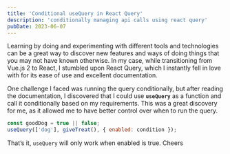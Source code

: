 ```yaml
---
title: 'Conditional useQuery in React Query'
description: 'conditionally managing api calls using react query'
pubDate: 2023-06-07
---
```


Learning by doing and experimenting with different tools and technologies can be a great way to discover new features and ways of doing things that you may not have known otherwise. In my case, while transitioning from Vue.js 2 to React, I stumbled upon React Query, which I instantly fell in love with for its ease of use and excellent documentation.

One challenge I faced was running the query conditionally, but after reading the documentation, I discovered that I could use **`useQuery`** as a function and call it conditionally based on my requirements. This was a great discovery for me, as it allowed me to have better control over when to run the query.

```jsx
const goodDog = true || false;
useQuery(['dog'], giveTreat(), { enabled: condition });
```

That’s it, `useQuery` will only work when enabled is true. Cheers
